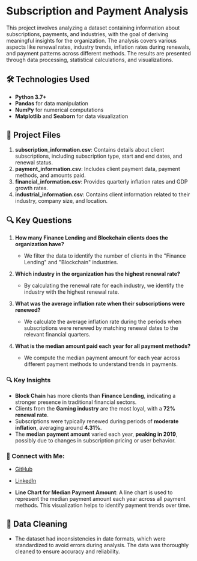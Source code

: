 # Subscription and Payment Analysis

This project involves analyzing a dataset containing information about subscriptions, payments, and industries, with the goal of deriving meaningful insights for the organization. The analysis covers various aspects like renewal rates, industry trends, inflation rates during renewals, and payment patterns across different methods. The results are presented through data processing, statistical calculations, and visualizations.

## 🛠️ Technologies Used

- **Python 3.7+**
- **Pandas** for data manipulation
- **NumPy** for numerical computations
- **Matplotlib** and **Seaborn** for data visualization

## 📂 Project Files

1. **subscription_information.csv**: Contains details about client subscriptions, including subscription type, start and end dates, and renewal status.
2. **payment_information.csv**: Includes client payment data, payment methods, and amounts paid.
3. **financial_information.csv**: Provides quarterly inflation rates and GDP growth rates.
4. **industrial_information.csv**: Contains client information related to their industry, company size, and location.

## 🔍 Key Questions

1. **How many Finance Lending and Blockchain clients does the organization have?**
   - We filter the data to identify the number of clients in the "Finance Lending" and "Blockchain" industries.

2. **Which industry in the organization has the highest renewal rate?**
   - By calculating the renewal rate for each industry, we identify the industry with the highest renewal rate.

3. **What was the average inflation rate when their subscriptions were renewed?**
   - We calculate the average inflation rate during the periods when subscriptions were renewed by matching renewal dates to the relevant financial quarters.

4. **What is the median amount paid each year for all payment methods?**
   - We compute the median payment amount for each year across different payment methods to understand trends in payments.


### 🔍 Key Insights

- **Block Chain** has more clients than **Finance Lending**, indicating a stronger presence in traditional financial sectors.
- Clients from the **Gaming industry** are the most loyal, with a **72% renewal rate**.
- Subscriptions were typically renewed during periods of **moderate inflation**, averaging around **4.31%**.
- The **median payment amount** varied each year, **peaking in 2019**, possibly due to changes in subscription pricing or user behavior.

### 📍 Connect with Me:
- [GitHub](https://github.com/ayushpratapsingh1)
- [LinkedIn](https://www.linkedin.com/in/ayushpratapsingh)


- **Line Chart for Median Payment Amount**: A line chart is used to represent the median payment amount each year across all payment methods. This visualization helps to identify payment trends over time.

## 🧹 Data Cleaning

- The dataset had inconsistencies in date formats, which were standardized to avoid errors during analysis. The data was thoroughly cleaned to ensure accuracy and reliability.
